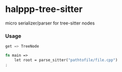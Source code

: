 # halppp-tree-sitter
micro serializer/parser for tree-sitter nodes

### Usage
```rust
get => TreeNode

fn main =>
    let root = parse_sitter("pathtofile/file.cpp")
;
```